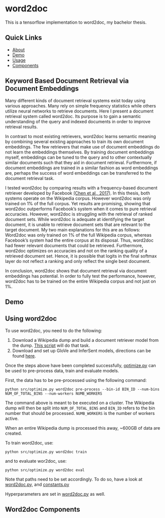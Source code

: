 # word2doc

This is a tensorflow implementation to word2doc, my bachelor thesis.

## Quick Links

- [About](#keyword-based-document-retrieval-via-document-embeddings)
- [Demo](#demo)
- [Usage](#using-word2doc)
- [Components](#word2doc-components)

## Keyword Based Document Retrieval via Document Embeddings

Many different kinds of document retrieval systems exist today using various approaches. Many rely on simple frequency statistics while others utilize neural networks to retrieve documents. Here I present a document retrieval system called word2doc. Its purpose is to gain a semantic understanding of the query and indexed documents in order to improve retrieval results.

In contrast to most existing retrievers, word2doc learns semantic meaning by combining several existing approaches to train its own document embeddings. The few retrievers that make use of document embeddings do not learn the embeddings themselves. By training document embeddings myself, embeddings can be tuned to the query and to other contextually similar documents such that they aid in document retrieval. Furthermore, if document embeddings are trained in a similar fashion as word embeddings are, perhaps the success of word embeddings can be transferred to the document retrieval task. 

I tested word2doc by comparing results with a frequency-based document retriever developed by Facebook [(Chen et al., 2017)](https://arxiv.org/abs/1704.00051). In this thesis, both systems operate on the Wikipedia corpus. However word2doc was only trained on 1% of the full corpus. Yet results are promising, showing that word2doc outperforms Facebook’s system when it comes to pure retrieval accuracies. However, word2doc is struggling with the retrieval of ranked document sets. While word2doc is adequate at identifying the target document, it is unable to retrieve document sets that are relevant to the target document. My two main explanations for this are as follows: Word2doc was only trained on 1% of the full Wikipedia corpus, whereas Facebook’s system had the entire corpus at its disposal. Thus, word2doc had fewer relevant documents that could be retrieved. Furthermore, word2doc optimizes on accuracies and not on the ranking quality of a retrieved document set. Hence, it is possible that logits in the final softmax layer do not reflect a ranking and only reflect the single best document.

In conclusion, word2doc shows that document retrieval via document embeddings has potential. In order to fully test the performance, however, word2doc has to be trained on the entire Wikipedia corpus and not just on 1%.

## Demo

## Using word2doc

To use word2doc, you need to do the following:

1. Download a Wikipedia dump and build a document retriever model from the dump. [This script](https://github.com/jundl77/word2doc/blob/master/src/data-pipeline.py) will do that task.
2. Download and set up GloVe and InferSent models, directions can be found [here](https://github.com/facebookresearch/InferSent).

Once the steps above have been completed successfully, [optimize.py](https://github.com/jundl77/word2doc/blob/master/src/optimize.py) can be used to pre-process data, train and evaluate models.

First, the data has to be pre-processed using the following command:

```
python src/optimize.py word2doc pre-process --bin-id BIN_ID --num-bins NUM_OF_TOTAL_BINS --num-workers NUMB_WORKERS
```

The command above is meant to be executed on a cluster. The Wikipedia dump will then be split into ```NUM_OF_TOTAL_BINS``` and ```BIN_ID``` refers to the bin number that should be processed. ```NUMB_WORKERS``` is the number of workers active.

When an entire Wikipedia dump is processed this away, ~600GB of data are created.

To train word2doc, use:

```
python src/optimize.py word2doc train
```

and to evaluate wor2doc, use:

```
python src/optimize.py word2doc eval
```

Note that paths need to be set accordingly. To do so, have a look at [word2doc.py](https://github.com/jundl77/word2doc/blob/master/src/word2doc/optimizer/net/word2doc.py), and [constants.py](https://github.com/jundl77/word2doc/blob/master/src/word2doc/util/constants.py)

Hyperparameters are set in [word2doc.py](https://github.com/jundl77/word2doc/blob/master/src/word2doc/optimizer/net/word2doc.py) as well.

## Word2doc Components
